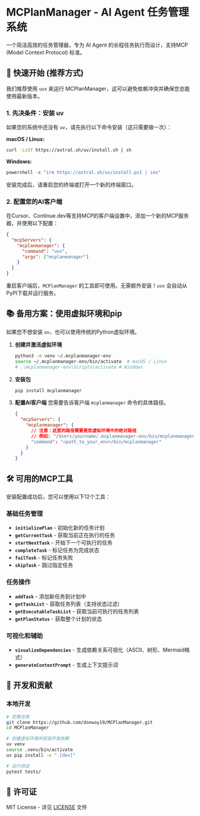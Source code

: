 # MCPlanManager - AI Agent 任务管理系统

一个简洁高效的任务管理器，专为 AI Agent 的长程任务执行而设计，支持MCP (Model Context Protocol) 标准。

## 🚀 快速开始 (推荐方式)

我们推荐使用 `uvx` 来运行 MCPlanManager，这可以避免依赖冲突并确保您总能使用最新版本。

### 1. 先决条件：安装 uv

如果您的系统中还没有 `uv`，请先执行以下命令安装（这只需要做一次）：

**macOS / Linux:**
```bash
curl -LsSf https://astral.sh/uv/install.sh | sh
```

**Windows:**
```powershell
powershell -c "irm https://astral.sh/uv/install.ps1 | iex"
```
安装完成后，请重启您的终端或打开一个新的终端窗口。

### 2. 配置您的AI客户端

在Cursor、Continue.dev等支持MCP的客户端设置中，添加一个新的MCP服务器，并使用以下配置：

```json
{
  "mcpServers": {
    "mcplanmanager": {
      "command": "uvx",
      "args": ["mcplanmanager"]
    }
  }
}
```
重启客户端后，`MCPlanManager` 的工具即可使用。无需额外安装！`uvx` 会自动从PyPI下载并运行服务。

## 📚 备用方案：使用虚拟环境和pip

如果您不想安装 `uv`，也可以使用传统的Python虚拟环境。

1.  **创建并激活虚拟环境**
    ```bash
    python3 -m venv ~/.mcplanmanager-env
    source ~/.mcplanmanager-env/bin/activate  # macOS / Linux
    # .\mcplanmanager-env\Scripts\activate # Windows
    ```
2.  **安装包**
    ```bash
    pip install mcplanmanager
    ```
3.  **配置AI客户端**
    您需要告诉客户端 `mcplanmanager` 命令的具体路径。
    ```json
    {
      "mcpServers": {
        "mcplanmanager": {
          // 注意：这里的路径需要是您虚拟环境中的绝对路径
          // 例如: "/Users/yourname/.mcplanmanager-env/bin/mcplanmanager"
          "command": "<path_to_your_env>/bin/mcplanmanager"
        }
      }
    }
    ```

## 🛠️ 可用的MCP工具

安装配置成功后，您可以使用以下12个工具：

### 基础任务管理
- **`initializePlan`** - 初始化新的任务计划
- **`getCurrentTask`** - 获取当前正在执行的任务
- **`startNextTask`** - 开始下一个可执行的任务
- **`completeTask`** - 标记任务为完成状态
- **`failTask`** - 标记任务失败
- **`skipTask`** - 跳过指定任务

### 任务操作
- **`addTask`** - 添加新任务到计划中
- **`getTaskList`** - 获取任务列表（支持状态过滤）
- **`getExecutableTaskList`** - 获取当前可执行的任务列表
- **`getPlanStatus`** - 获取整个计划的状态

### 可视化和辅助
- **`visualizeDependencies`** - 生成依赖关系可视化（ASCII、树形、Mermaid格式）
- **`generateContextPrompt`** - 生成上下文提示词

## 📝 开发和贡献

### 本地开发

```bash
# 克隆仓库
git clone https://github.com/donway19/MCPlanManager.git
cd MCPlanManager

# 创建虚拟环境并安装开发依赖
uv venv
source .venv/bin/activate
uv pip install -e ".[dev]"

# 运行测试
pytest tests/
```

## 📄 许可证

MIT License - 详见 [LICENSE](LICENSE) 文件